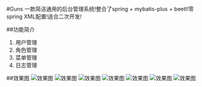 #Guns
一款简洁通用的后台管理系统!整合了spring + mybatis-plus + beetl!零spring XML配置!适合二次开发!

##功能简介
1. 用户管理
2. 角色管理
3. 菜单管理
4. 日志管理

##效果图
![效果图](http://git.oschina.net/uploads/images/2017/0406/235944_e724c701_551203.png "效果图")
![效果图](http://git.oschina.net/uploads/images/2017/0406/235954_26080bb1_551203.png "效果图")
![效果图](http://git.oschina.net/uploads/images/2017/0407/000003_d76a040f_551203.png "效果图")
![效果图](http://git.oschina.net/uploads/images/2017/0407/000011_479a07d3_551203.png "效果图")
![效果图](http://git.oschina.net/uploads/images/2017/0407/000026_c15a6431_551203.png "效果图")
![效果图](http://git.oschina.net/uploads/images/2017/0407/000033_8b72b227_551203.png "效果图")
![效果图](http://git.oschina.net/uploads/images/2017/0407/000039_93d07cb7_551203.png "效果图")